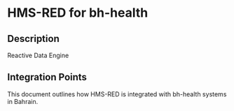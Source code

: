 # HMS-RED for bh-health

## Description

Reactive Data Engine

## Integration Points

This document outlines how HMS-RED is integrated with bh-health systems in Bahrain.
